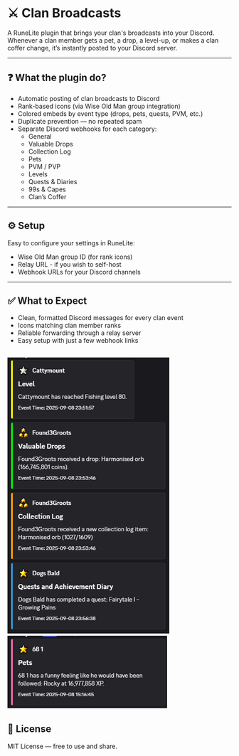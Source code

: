 # ⚔️ Clan Broadcasts

A RuneLite plugin that brings your clan's broadcasts into your Discord.  
Whenever a clan member gets a pet, a drop, a level-up, or makes a clan coffer change, it’s instantly posted to your Discord server.

---

## ❓ What the plugin do?
- Automatic posting of clan broadcasts to Discord
- Rank-based icons (via Wise Old Man group integration)
- Colored embeds by event type (drops, pets, quests, PVM, etc.)
- Duplicate prevention — no repeated spam
- Separate Discord webhooks for each category:
    - General
    - Valuable Drops
    - Collection Log
    - Pets
    - PVM / PVP
    - Levels
    - Quests & Diaries
    - 99s & Capes
    - Clan’s Coffer

---

## ⚙️ Setup
Easy to configure your settings in RuneLite:
- Wise Old Man group ID (for rank icons)
- Relay URL - if you wish to self-host
- Webhook URLs for your Discord channels

---

## ✅ What to Expect
- Clean, formatted Discord messages for every clan event
- Icons matching clan member ranks
- Reliable forwarding through a relay server
- Easy setup with just a few webhook links

![img.png](img.png)
![img_1.png](img_1.png)
---

## 📜 License
MIT License — free to use and share.  

